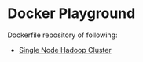 # Docker Playground

Dockerfile repository of following:

- [Single Node Hadoop Cluster](hdfs-single-node/README.md)
